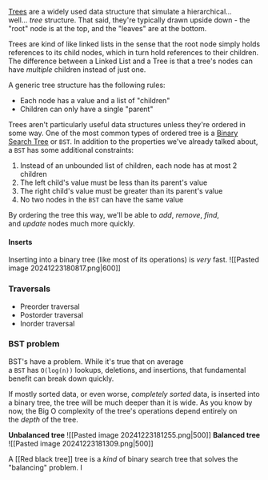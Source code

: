 [Trees](https://en.wikipedia.org/wiki/Tree_(abstract_data_type)) are a widely used data structure that simulate a hierarchical... well... _tree_ structure. That said, they're typically drawn upside down - the "root" node is at the top, and the "leaves" are at the bottom.

Trees are kind of like linked lists in the sense that the root node simply holds references to its child nodes, which in turn hold references to their children. The difference between a Linked List and a Tree is that a tree's nodes can have _multiple_ children instead of just one.

A generic tree structure has the following rules:
- Each node has a value and a list of "children"
- Children can only have a single "parent"

Trees aren't particularly useful data structures unless they're ordered in some way. One of the most common types of ordered tree is a [Binary Search Tree](https://en.wikipedia.org/wiki/Binary_search_tree) or `BST`. In addition to the properties we've already talked about, a `BST` has some additional constraints:

1. Instead of an unbounded list of children, each node has at most 2 children
2. The left child's value must be less than its parent's value
3. The right child's value must be greater than its parent's value
4. No two nodes in the `BST` can have the same value

By ordering the tree this way, we'll be able to _add_, _remove_, _find_, and _update_ nodes much more quickly.

#### Inserts

Inserting into a binary tree (like most of its operations) is _very_ fast.
![[Pasted image 20241223180817.png|600]]
### Traversals
- Preorder traversal
- Postorder traversal
- Inorder traversal

### BST problem
BST's have a problem. While it's true that on average a `BST` has `O(log(n))` lookups, deletions, and insertions, that fundamental benefit can break down quickly.

If mostly sorted data, or even worse, _completely sorted_ data, is inserted into a binary tree, the tree will be much deeper than it is wide. As you know by now, the Big O complexity of the tree's operations depend entirely on the _depth_ of the tree.

**Unbalanced tree**
![[Pasted image 20241223181255.png|500]]
**Balanced tree**
![[Pasted image 20241223181309.png|500]]

A [[Red black tree]] tree is a _kind_ of binary search tree that solves the "balancing" problem. I